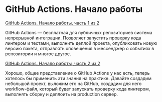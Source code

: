 # GitHub Actions. Начало работы 

[GitHub Actions. Начало работы, часть 1 из 2](https://tokmakov.msk.ru/blog/item/706)

GitHub Actions — бесплатная для публичных репозиториев система непрерывной интеграции. Позволяет запустить проверку кода линтером и тестами, выполнить деплой проекта, опубликовать новую версию пакета, отправлять оповещения в мессенджер о событиях в репозитории и многое другое.

[GitHub Actions. Начало работы, часть 2 из 2](https://tokmakov.msk.ru/blog/item/707)

Хорошо, общее представление о GitHub Actions у нас есть, теперь хотелось бы применить эти знания на практике. Давайте создадим небольшой проект, выложим его на GitHub, создадим для него workflow-файл, который будет запускать проверку кода линтером, выполнять сборку и деплоить на production сервер.

